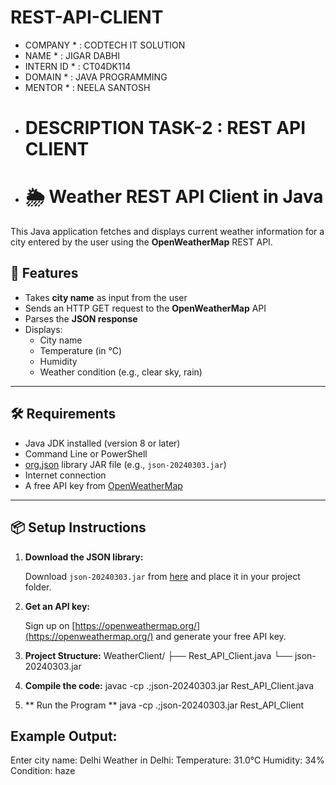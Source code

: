 # REST-API-CLIENT
* COMPANY * : CODTECH IT SOLUTION
* NAME * : JIGAR DABHI
* INTERN ID * : CT04DK114
* DOMAIN * : JAVA PROGRAMMING
* MENTOR * : NEELA SANTOSH
* # DESCRIPTION TASK-2 : REST API CLIENT
* # 🌦️ Weather REST API Client in Java

This Java application fetches and displays current weather information for a city entered by the user using the **OpenWeatherMap** REST API.

## 🚀 Features

- Takes **city name** as input from the user
- Sends an HTTP GET request to the **OpenWeatherMap** API
- Parses the **JSON response**
- Displays:
  - City name
  - Temperature (in °C)
  - Humidity
  - Weather condition (e.g., clear sky, rain)

---

## 🛠 Requirements

- Java JDK installed (version 8 or later)
- Command Line or PowerShell
- [org.json](https://mvnrepository.com/artifact/org.json/json) library JAR file (e.g., `json-20240303.jar`)
- Internet connection
- A free API key from [OpenWeatherMap](https://openweathermap.org/api)

---

## 📦 Setup Instructions

1. **Download the JSON library:**

   Download `json-20240303.jar` from [here](https://mvnrepository.com/artifact/org.json/json) and place it in your project folder.

2. **Get an API key:**

   Sign up on [https://openweathermap.org/](https://openweathermap.org/) and generate your free API key.

3. **Project Structure:**
       WeatherClient/
       ├── Rest_API_Client.java
       └── json-20240303.jar
   
4. **Compile the code:**
   javac -cp .;json-20240303.jar Rest_API_Client.java
5. ** Run the Program **
   java -cp .;json-20240303.jar Rest_API_Client
   
## Example Output: 
Enter city name: Delhi
Weather in Delhi:
Temperature: 31.0°C
Humidity: 34%
Condition: haze



